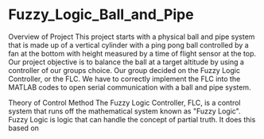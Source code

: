 # Fuzzy_Logic_Ball_and_Pipe

Overview of Project 
This project starts with a physical ball and pipe system that is made up of a vertical cylinder with a ping pong ball controlled by a fan at the bottom with height 
measured by a time of flight sensor at the top. Our project objective is to balance the ball at a target altitude by using a controller of our groups choice. Our group decided on the Fuzzy Logic Controller, or the FLC. We have to correctly implement the FLC into the MATLAB codes to open serial communication with a ball and pipe system. 


Theory of Control Method 
The Fuzzy Logic Controller, FLC, is a control system that runs off the mathematical system known as "Fuzzy Logic". Fuzzy Logic is logic that can handle the concept of partial truth. It does this based on 
